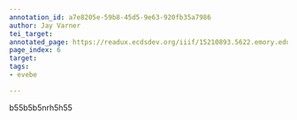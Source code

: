 ```yaml
---
annotation_id: a7e8205e-59b8-45d5-9e63-920fb35a7986
author: Jay Varner
tei_target: 
annotated_page: https://readux.ecdsdev.org/iiif/15210893.5622.emory.edu/canvas/15210893.5622.emory.edu$7
page_index: 6
target: 
tags:
- evebe

---
```

<p>b55b5b5nrh5h55</p>